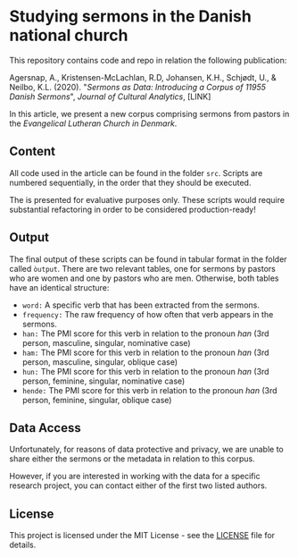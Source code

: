# Studying sermons in the Danish national church

This repository contains code and repo in relation the following publication:

Agersnap, A., Kristensen-McLachlan, R.D, Johansen, K.H., Schjødt, U., & Neilbo, K.L. (2020). "*Sermons as Data: Introducing a Corpus of 11955 Danish Sermons*", *Journal of Cultural Analytics*, [LINK]

In this article, we present a new corpus comprising sermons from pastors in the *Evangelical Lutheran Church in Denmark*.

## Content

All code used in the article can be found in the folder ```src```. Scripts are numbered sequentially, in the order that they should be executed.

The is presented for evaluative purposes only. These scripts would require substantial refactoring in order to be considered production-ready!


## Output

The final output of these scripts can be found in tabular format in the folder called ```òutput```. There are two relevant tables, one for sermons by pastors who are women and one by pastors who are men. Otherwise, both tables have an identical structure:

- ```word:``` A specific verb that has been extracted from the sermons.
- ```frequency:``` The raw frequency of how often that verb appears in the sermons.
-  ```han:``` The PMI score for this verb in relation to the pronoun *han* (3rd person, masculine, singular, nominative case)
-  ```ham:``` The PMI score for this verb in relation to the pronoun *han* (3rd person, masculine, singular, oblique case)
-  ```hun:``` The PMI score for this verb in relation to the pronoun *han* (3rd person, feminine, singular, nominative case)
-  ```hende:``` The PMI score for this verb in relation to the pronoun *han* (3rd person, feminine, singular, oblique case)

## Data Access

Unfortunately, for reasons of data protective and privacy, we are unable to share either the sermons or the metadata in relation to this corpus.

However, if you are interested in working with the data for a specific research project, you can contact either of the first two listed authors.



## License

This project is licensed under the MIT License - see the [LICENSE](LICENSE) file for details.
